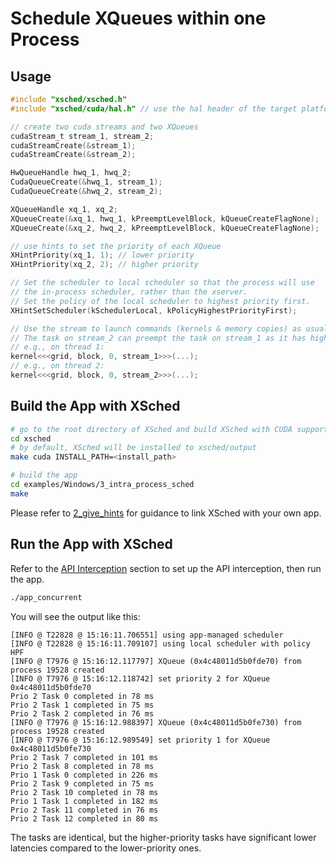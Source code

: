# Schedule XQueues within one Process

## Usage

```c
#include "xsched/xsched.h"
#include "xsched/cuda/hal.h" // use the hal header of the target platform

// create two cuda streams and two XQueues
cudaStream_t stream_1, stream_2;
cudaStreamCreate(&stream_1);
cudaStreamCreate(&stream_2);

HwQueueHandle hwq_1, hwq_2;
CudaQueueCreate(&hwq_1, stream_1);
CudaQueueCreate(&hwq_2, stream_2);

XQueueHandle xq_1, xq_2;
XQueueCreate(&xq_1, hwq_1, kPreemptLevelBlock, kQueueCreateFlagNone);
XQueueCreate(&xq_2, hwq_2, kPreemptLevelBlock, kQueueCreateFlagNone);

// use hints to set the priority of each XQueue
XHintPriority(xq_1, 1); // lower priority
XHintPriority(xq_2, 2); // higher priority

// Set the scheduler to local scheduler so that the process will use
// the in-process scheduler, rather than the xserver.
// Set the policy of the local scheduler to highest priority first.
XHintSetScheduler(kSchedulerLocal, kPolicyHighestPriorityFirst);

// Use the stream to launch commands (kernels & memory copies) as usual.
// The task on stream_2 can preempt the task on stream_1 as it has higher priority.
// e.g., on thread 1:
kernel<<<grid, block, 0, stream_1>>>(...);
// e.g., on thread 2:
kernel<<<grid, block, 0, stream_2>>>(...);
```

## Build the App with XSched

```bash
# go to the root directory of XSched and build XSched with CUDA support
cd xsched
# by default, XSched will be installed to xsched/output
make cuda INSTALL_PATH=<install_path>

# build the app
cd examples/Windows/3_intra_process_sched
make
```

Please refer to [2_give_hints](../2_give_hints/README.md#link-xsched-with-your-own-app) for guidance to link XSched with your own app.

## Run the App with XSched

Refer to the [API Interception](../README.md) section to set up the API interception, then run the app.

```bash
./app_concurrent
```

You will see the output like this:

```psl
[INFO @ T22828 @ 15:16:11.706551] using app-managed scheduler
[INFO @ T22828 @ 15:16:11.709107] using local scheduler with policy HPF
[INFO @ T7976 @ 15:16:12.117797] XQueue (0x4c48011d5b0fde70) from process 19528 created
[INFO @ T7976 @ 15:16:12.118742] set priority 2 for XQueue 0x4c48011d5b0fde70
Prio 2 Task 0 completed in 78 ms
Prio 2 Task 1 completed in 75 ms
Prio 2 Task 2 completed in 76 ms
[INFO @ T7976 @ 15:16:12.988397] XQueue (0x4c48011d5b0fe730) from process 19528 created
[INFO @ T7976 @ 15:16:12.989549] set priority 1 for XQueue 0x4c48011d5b0fe730
Prio 2 Task 7 completed in 101 ms
Prio 2 Task 8 completed in 78 ms
Prio 1 Task 0 completed in 226 ms
Prio 2 Task 9 completed in 75 ms
Prio 2 Task 10 completed in 78 ms
Prio 1 Task 1 completed in 182 ms
Prio 2 Task 11 completed in 76 ms
Prio 2 Task 12 completed in 80 ms
```

The tasks are identical, but the higher-priority tasks have significant lower latencies compared to the lower-priority ones.
